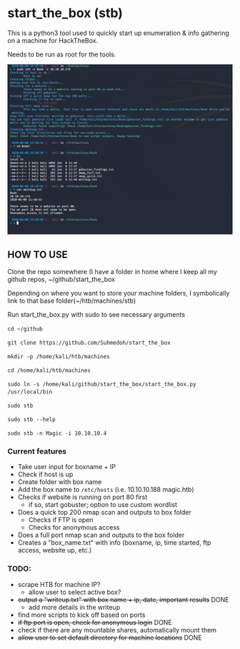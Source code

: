 # start_the_box (stb)

This is a python3 tool used to quickly start up enumeration & info gathering on a machine for HackTheBox.

Needs to be run as root for the tools.

![Example of start the box being run](./example.png?raw=true "Example of Start The Box")

## HOW TO USE
Clone the repo somewhere (I have a folder in home where I keep all my github repos, ~/github/start_the_box

Depending on where you want to store your machine folders, I symbolically link to that base folder(~/htb/machines/stb)

Run start_the_box.py with sudo to see necessary arguments

`cd ~/github`

`git clone https://github.com/Suhmedoh/start_the_box`

`mkdir -p /home/kali/htb/machines`

`cd /home/kali/htb/machines`

`sudo ln -s /home/kali/github/start_the_box/start_the_box.py /usr/local/bin`

`sudo stb`

`sudo stb --help`

`sudo stb -n Magic -i 10.10.10.4`


### Current features
* Take user input for boxname + IP
* Check if host is up
* Create folder with box name
* Add the box name to `/etc/hosts` (i.e. 10.10.10.188 magic.htb)
* Checks if website is running on port 80 first
	* if so, start gobuster; option to use custom wordlist
* Does a quick top 200 nmap scan and outputs to box folder
    * Checks if FTP is open
	* Checks for anonymous access
* Does a full port nmap scan and outputs to the box folder
* Creates a "box_name.txt" with info (boxname, ip, time started, ftp access, website up, etc.)


### TODO:
* scrape HTB for machine IP?
	* allow user to select active box?
* ~~output a "writeup.txt" with box name + ip, date, important results~~ DONE
	* add more details in the writeup
* find more scripts to kick off based on ports
* ~~if ftp port is open, check for anonymous login~~ DONE
* check if there are any mountable shares, automatically mount them
* ~~allow user to set default directory for machine locations~~ DONE
